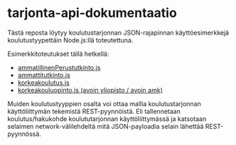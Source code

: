 # tarjonta-api-dokumentaatio
Tästä reposta löytyy koulutustarjonnan JSON-rajapinnan käyttöesimerkkejä koulutustyypettäin Node.js:llä toteutettuna.

Esimerkkitoteutukset tällä hetkellä:
  * [ammatillinenPerustutkinto.js](ammatillinenPerustutkinto.js)
  * [ammattitutkinto.js](ammattitutkinto.js)
  * [korkeakoulutus.js](korkeakoulutus.js)
  * [korkeakouluopinto.js (avoin yliopisto / avoin amk)](korkeakouluopinto.js)

Muiden koulutustyyppien osalta voi ottaa mallia koulutustarjonnan käyttöliittymän tekemistä REST-pyynnöistä. Eli tallennetaan koulutus/hakukohde koulututarjonnan käyttöliittymässä ja katsotaan selaimen network-välilehdeltä mitä JSON-payloadia selain lähettää REST-pyynnössä.
